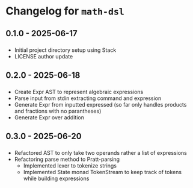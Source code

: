 # Changelog for `math-dsl`

## 0.1.0 - 2025-06-17

###
- Initial project directory setup using Stack
- LICENSE author update

## 0.2.0 - 2025-06-18

###
- Create Expr AST to represent algebraic expressions
- Parse input from stdin extracting command and expression
- Generate Expr from inputted expressed (so far only handles products and fractions with no parantheses)
- Generate Expr over addition

## 0.3.0 - 2025-06-20

###
- Refactored AST to only take two operands rather a list of expressions
- Refactoring parse method to Pratt-parsing
  - Implemented lexer to tokenize strings
  - Implemented State monad TokenStream to keep track of tokens while building expressions
  